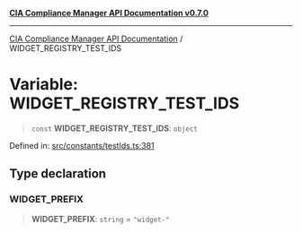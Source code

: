 [**CIA Compliance Manager API Documentation v0.7.0**](../README.md)

***

[CIA Compliance Manager API Documentation](../globals.md) / WIDGET\_REGISTRY\_TEST\_IDS

# Variable: WIDGET\_REGISTRY\_TEST\_IDS

> `const` **WIDGET\_REGISTRY\_TEST\_IDS**: `object`

Defined in: [src/constants/testIds.ts:381](https://github.com/Hack23/cia-compliance-manager/blob/main/src/constants/testIds.ts#L381)

## Type declaration

### WIDGET\_PREFIX

> **WIDGET\_PREFIX**: `string` = `"widget-"`
